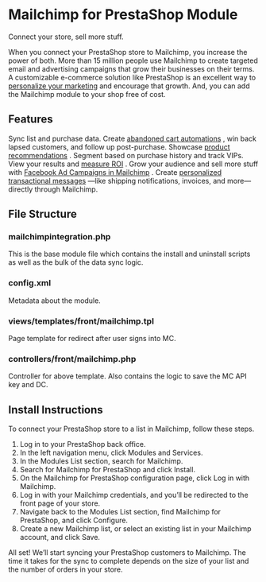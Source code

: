 # Mailchimp for PrestaShop Module
Connect your store, sell more stuff. 

When you connect your PrestaShop store to Mailchimp, you increase the power of both. More than 15 million people use Mailchimp to create targeted email and advertising campaigns that grow their businesses on their terms. A customizable e-commerce solution like PrestaShop is an excellent way to [personalize your marketing](https://mailchimp.com/personalization/) and encourage that growth. And, you can add the Mailchimp module to your shop free of cost. 

## Features 

Sync list and purchase data.
Create [abandoned cart automations](https://mailchimp.com/features/abandoned-cart/) , win back lapsed customers, and follow up post-purchase.
Showcase [product recommendations](https://mailchimp.com/features/product-recommendations/) .
Segment based on purchase history and track VIPs.
View your results and [measure ROI](https://mailchimp.com/features/reports/) .
Grow your audience and sell more stuff with [Facebook Ad Campaigns in Mailchimp](https://mailchimp.com/features/facebook-ads/) .
Create [personalized transactional messages](https://mailchimp.com/features/order-notifications/) —like shipping notifications, invoices, and more—directly through Mailchimp.


## File Structure

### mailchimpintegration.php
This is the base module file which contains the install and uninstall scripts as well as the bulk of the data sync logic.

### config.xml
Metadata about the module.

### views/templates/front/mailchimp.tpl
Page template for redirect after user signs into MC.

### controllers/front/mailchimp.php
Controller for above template. Also contains the logic to save the MC API key and DC.

## Install Instructions 

To connect your PrestaShop store to a list in Mailchimp, follow these steps.

1. Log in to your PrestaShop back office.
2. In the left navigation menu, click Modules and Services.
3. In the Modules List section, search for Mailchimp.
4. Search for Mailchimp for PrestaShop and click Install.
5. On the Mailchimp for PrestaShop configuration page, click Log in with Mailchimp.
6. Log in with your Mailchimp credentials, and you’ll be redirected to the front page of your store. 
7. Navigate back to the Modules List section, find Mailchimp for PrestaShop, and click Configure.
8. Create a new Mailchimp list, or select an existing list in your Mailchimp account, and click Save.

All set! We’ll start syncing your PrestaShop customers to Mailchimp. The time it takes for the sync to complete depends on the size of your list and the number of orders in your store.
